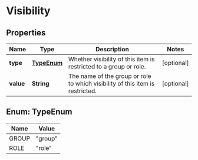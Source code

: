 # Visibility

## Properties
Name | Type | Description | Notes
------------ | ------------- | ------------- | -------------
**type** | [**TypeEnum**](#TypeEnum) | Whether visibility of this item is restricted to a group or role. |  [optional]
**value** | **String** | The name of the group or role to which visibility of this item is restricted. |  [optional]

<a name="TypeEnum"></a>
## Enum: TypeEnum
Name | Value
---- | -----
GROUP | &quot;group&quot;
ROLE | &quot;role&quot;
